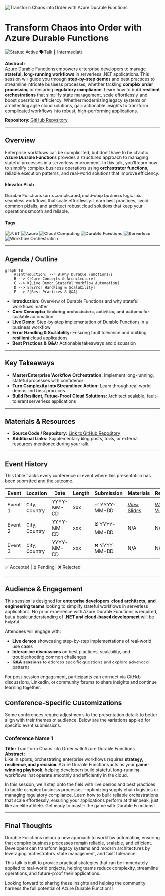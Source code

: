 ![Transform Chaos into Order with Azure Durable Functions](thumbnails/banner.jpg)

# Transform Chaos into Order with Azure Durable Functions

![Status: Active](https://img.shields.io/badge/Status-Active-brightgreen) 🗣️Talk 🔵 Intermediate

**Abstract:**  
Azure Durable Functions empowers enterprise developers to manage **stateful, long-running workflows** in serverless .NET applications. This session will guide you through **step-by-step demos** and best practices to streamline intricate business processes, whether tackling **complex order processing** or ensuring **regulatory compliance**. Learn how to build **resilient orchestrations** that simplify state management, scale effortlessly, and boost operational efficiency. Whether modernizing legacy systems or architecting agile cloud solutions, gain actionable insights to transform complicated workflows into robust, high-performing applications.

**Repository:**  [GitHub Repository](https://github.com/yourusername/your-presentation-repo)

---

## Overview

Enterprise workflows can be complicated, but don’t have to be chaotic. **Azure Durable Functions** provides a structured approach to managing stateful processes in a serverless environment. In this talk, you’ll learn how to simplify complex business operations using **orchestrator functions**, reliable execution patterns, and real-world solutions that improve efficiency.

#### Elevator Pitch

Durable Functions turns complicated, multi-step business logic into seamless workflows that scale effortlessly. Learn best practices, avoid common pitfalls, and architect robust cloud solutions that keep your operations smooth and reliable.

#### Tags

![.NET](https://img.shields.io/badge/Tag-.NET-blue) ![Azure](https://img.shields.io/badge/Tag-Azure-blue) ![Cloud Computing](https://img.shields.io/badge/Tag-Cloud%20Computing-blue) ![Durable Functions](https://img.shields.io/badge/Tag-Durable%20Functions-blue) ![Serverless](https://img.shields.io/badge/Tag-Serverless-blue) ![Workflow Orchestration](https://img.shields.io/badge/Tag-Workflow%20Orchestration-blue) 

---

## Agenda / Outline

```mermaid
graph TB
    A[Introduction] --> B[Why Durable Functions?]
    B --> C[Core Concepts & Architecture]
    C --> D[Live Demo: Stateful Workflow Automation]
    D --> E[Error Handling & Scalability]
    E --> F[Best Practices & Q&A]
```

- **Introduction:** Overview of Durable Functions and why stateful workflows matter
- **Core Concepts:** Exploring orchestrators, activities, and patterns for scalable automation
- **Live Demo:** Step-by-step implementation of Durable Functions in a business workflow
- **Error Handling & Scalability:** Ensuring fault tolerance and building **resilient** cloud applications
- **Best Practices & Q&A:** Actionable takeaways and discussion

---

## Key Takeaways

- **Master Enterprise Workflow Orchestration:** Implement long-running, stateful processes with confidence
- **Turn Complexity into Streamlined Action:** Learn through real-world demos and best practices.
- **Build Resilient, Future-Proof Cloud Solutions:** Architect scalable, fault-tolerant serverless applications

---

## Materials & Resources

- **Source Code / Repository:** [Link to GitHub Repository](https://github.com/yourusername/your-presentation-repo)
- **Additional Links:** Supplementary blog posts, tools, or external resources mentioned during your talk.

---

## Event History

This table tracks every conference or event where this presentation has been submitted and the outcome.

| Event   | Location      | Date       | Length | Submission   | Materials                                 | Recording                                |
| ------- | ------------- | ---------- | ------ | ------------ | ----------------------------------------- | ---------------------------------------- |
| Event 1 | City, Country | YYYY-MM-DD | xxx    | ✅ YYYY-MM-DD | [View Slides](https://link-to-slides.com) | [Watch Video](https://link-to-video.com) |
| Event 2 | City, Country | YYYY-MM-DD | xxx    | ⏳ YYYY-MM-DD | N/A                                       | N/A                                      |
| Event 3 | City, Country | YYYY-MM-DD | xxx    | ❌ YYYY-MM-DD | N/A                                       | N/A                                      |

✅ Accepted | ⏳ Pending | ❌ Rejected

---

## Audience & Engagement

This session is designed for **enterprise developers, cloud architects, and engineering teams** looking to simplify stateful workflows in serverless applications. No prior experience with Azure Durable Functions is required, but a basic understanding of **.NET and cloud-based development** will be helpful.

Attendees will engage with:

- **Live demos** showcasing step-by-step implementations of real-world use cases
- **Interactive discussions** on best practices, scalability, and troubleshooting common challenges
- **Q&A sessions** to address specific questions and explore advanced patterns

For post-session engagement, participants can connect via GitHub discussions, LinkedIn, or community forums to share insights and continue learning together.

## Conference-Specific Customizations

Some conferences require adjustments to the presentation details to better align with their themes or audience. Below are the variations applied for specific event submissions.

### Conference Name 1  

**Title:** Transform Chaos into Order with Azure Durable Functions  
**Abstract:**  
Like in sports, orchestrating enterprise workflows requires **strategy, resilience, and precision**. Azure Durable Functions acts as your **game-winning playbook**, helping developers build stateful, long-running workflows that operate smoothly and efficiently in the cloud.

In this session, we'll step onto the field with live demos and best practices to tackle complex business processes—optimizing supply chain logistics or managing regulatory compliance. Learn how to build reliable orchestrations that scale effortlessly, ensuring your applications perform at their peak, just like an elite athlete. Get ready to master the game with Durable Functions!

---

## Final Thoughts

Durable Functions unlock a new approach to workflow automation, ensuring that complex business processes remain reliable, scalable, and efficient. Developers can transform legacy systems and modern architectures by leveraging orchestrators, state management, and fault tolerance.

This talk is built to provide practical strategies that can be immediately applied to real-world projects, helping teams reduce complexity, streamline operations, and future-proof their applications.

Looking forward to sharing these insights and helping the community harness the full potential of Azure Durable Functions!